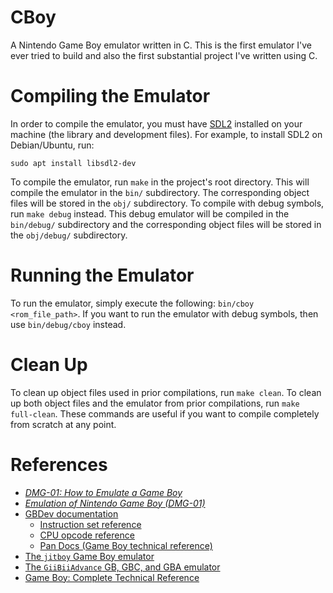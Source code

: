 # CBoy
A Nintendo Game Boy emulator written in C.
This is the first emulator I've ever tried to build and
also the first substantial project I've written using C.

# Compiling the Emulator
In order to compile the emulator, you must have [SDL2](https://www.libsdl.org/)
installed on your machine (the library and development files).
For example, to install SDL2 on Debian/Ubuntu, run:

    sudo apt install libsdl2-dev

To compile the emulator, run `make` in the project's root directory.
This will compile the emulator in the `bin/` subdirectory. The
corresponding object files will be stored in the `obj/` subdirectory.
To compile with debug symbols, run `make debug` instead. This debug
emulator will be compiled in the `bin/debug/` subdirectory and the
corresponding object files will be stored in the `obj/debug/`
subdirectory.

# Running the Emulator
To run the emulator, simply execute the following: `bin/cboy <rom_file_path>`.
If you want to run the emulator with debug symbols, then use `bin/debug/cboy`
instead.

# Clean Up
To clean up object files used in prior compilations, run `make clean`.
To clean up both object files and the emulator from prior compilations,
run `make full-clean`. These commands are useful if you want to compile
completely from scratch at any point.

# References
* [*DMG-01: How to Emulate a Game Boy*](https://rylev.github.io/DMG-01/public/book/)
* [*Emulation of Nintendo Game Boy (DMG-01)*](https://raw.githubusercontent.com/Baekalfen/PyBoy/master/PyBoy.pdf)
* [GBDev documentation](https://github.com/gbdev/awesome-gbdev)
    * [Instruction set reference](https://gbdev.io/gb-opcodes/optables/)
    * [CPU opcode reference](https://rgbds.gbdev.io/docs/v0.4.2/gbz80.7)
    * [Pan Docs (Game Boy technical reference)](https://gbdev.io/pandocs/)
* [The `jitboy` Game Boy emulator](https://github.com/sysprog21/jitboy)
* [The `GiiBiiAdvance` GB, GBC, and GBA emulator](https://github.com/AntonioND/giibiiadvance)
* [Game Boy: Complete Technical Reference](https://gekkio.fi/files/gb-docs/gbctr.pdf)
